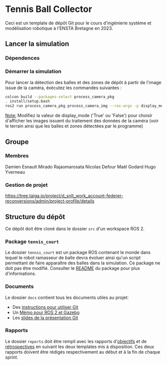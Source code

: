 # Tennis Ball Collector

Ceci est un template de dépôt Git pour le cours d'ingénierie système et modélisation robotique à l'ENSTA Bretagne en 2023.


## Lancer la simulation

### Dépendences


### Démarrer la simulation

Pour lancer la détection des balles et des zones de dépôt à partir de l'image issue de la caméra, éxécutez les commandes suivantes :

```bash
colcon build --packages-select process_camera_pkg
. install/setup.bash
ros2 run process_camera_pkg process_camera_img --ros-args -p display_mode:=False
```

<ins>Note:</ins> Modifiez la valeur de display_mode ('True' ou 'False') pour choisir d'afficher les images issuent du traitement des données de la caméra (voir le terrain ainsi que les balles et zones détectées par le programme) 

## Groupe

### Membres

Damien Esnault
Mirado Rajaomarosata
Nicolas Defour
Maël Godard
Hugo Yverneau 


### Gestion de projet

https://tree.taiga.io/project/d_snlt_work_account-federer-reconversions/admin/project-profile/details

## Structure du dépôt

Ce dépôt doit être cloné dans le dossier `src` d'un workspace ROS 2.

### Package `tennis_court`

Le dossier `tennis_court` est un package ROS contenant le monde dans lequel le robot ramasseur de balle devra évoluer ainsi qu'un script permettant de faire apparaître des balles dans la simulation.
Ce package ne doit pas être modifié.
Consulter le [README](tennis_court/README.md) du package pour plus d'informations.


### Documents

Le dossier `docs` contient tous les documents utiles au projet:
- Des [instructions pour utiliser Git](docs/GitWorkflow_fork.md)
- Un [Mémo pour ROS 2 et Gazebo](docs/Memo_ROS2.pdf)
- Les [slides de la présentation Git](docs/GitPresentation.pdf)


### Rapports

Le dossier `reports` doit être rempli avec les rapports d'[objectifs](../reports/GoalsTemplate.md) et de [rétrospectives](../reports/DebriefTemplate.md) en suivant les deux templates mis à disposition. Ces deux rapports doivent être rédigés respectivement au début et à la fin de chaque sprint.
